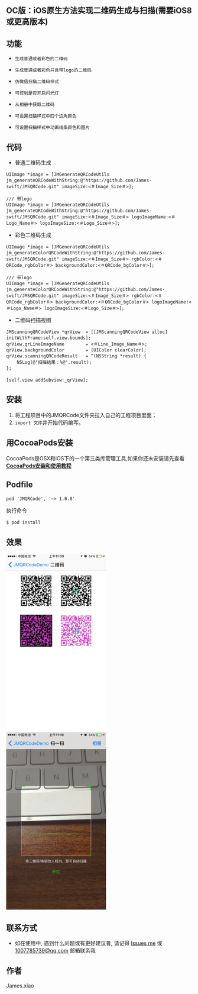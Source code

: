 OC版：iOS原生方法实现二维码生成与扫描(需要iOS8或更高版本)
---

## 功能

* `生成普通或者彩色的二维码`<br>

* `生成普通或者彩色并且带logo的二维码`<br>

* `仿微信扫描二维码样式`<br>

* `可控制是否开启闪光灯`<br>

* `从相册中获取二维码`<br>

* `可设置扫描样式中四个边角颜色`<br>

* `可设置扫描样式中动画线条颜色和图片`<br>

## 代码

* 普通二维码生成
```
UIImage *image = [JMGenerateQRCodeUtils jm_generateQRCodeWithString:@"https://github.com/James-swift/JMSQRCode.git" imageSize:<＃Image_Size＃>];

/// 带logo
UIImage *image = [JMGenerateQRCodeUtils jm_generateQRCodeWithString:@"https://github.com/James-swift/JMSQRCode.git" imageSize:<＃Image_Size＃> logoImageName:<＃Logo_Name＃> logoImageSize:<＃Logo_Size＃>];
```

* 彩色二维码生成
```
UIImage *image = [JMGenerateQRCodeUtils jm_generateColorQRCodeWithString:@"https://github.com/James-swift/JMSQRCode.git" imageSize:<＃Image_Size＃> rgbColor:<＃QRCode_rgbColor＃> backgroundColor:<＃QRCode_bgColor＃>];

/// 带logo
UIImage *image = [JMGenerateQRCodeUtils jm_generateColorQRCodeWithString:@"https://github.com/James-swift/JMSQRCode.git" imageSize:<＃Image_Size＃> rgbColor:<＃QRCode_rgbColor＃> backgroundColor:<＃QRCode_bgColor＃> logoImageName:<＃Logo_Name＃> logoImageSize:<＃Logo_Size＃>];
```

* 二维码扫描视图
```
JMScanningQRCodeView *qrView  = [[JMScanningQRCodeView alloc] initWithFrame:self.view.bounds];
qrView.qrLineImageName        = <＃Line_Image_Name＃>;
qrView.backgroundColor        = [UIColor clearColor];
qrView.scanningQRCodeResult   = ^(NSString *result) {
    NSLog(@"扫描结果：%@",result);
};

[self.view addSubview:_qrView];

```

## 安装
1. 将工程项目中的JMQRCode文件夹拉入自己的工程项目里面；
2. ```import 文件```并开始代码编写。

## 用CocoaPods安装
CocoaPods是OSX和iOS下的一个第三类库管理工具,如果你还未安装请先查看[**CocoaPods安装和使用教程**](http://code4app.com/article/cocoapods-install-usage)

## Podfile
```
pod 'JMQRCode', '~> 1.0.0'
```
执行命令
```OC
$ pod install
```

## 效果
<img src="https://github.com/xiaobs/JMShareSource/raw/master/screenshots/OC/JMQRCode/1.PNG?raw=true"  height="480">  <img src="https://github.com/xiaobs/JMShareSource/raw/master/screenshots/OC/JMQRCode/2.PNG?raw=true"  height="480">

## 联系方式

* 如在使用中, 遇到什么问题或有更好建议者, 请记得 [Issues me](https://github.com/James-oc/JMQRCode/issues) 或 1007785739@qq.com 邮箱联系我

## 作者
James.xiao
